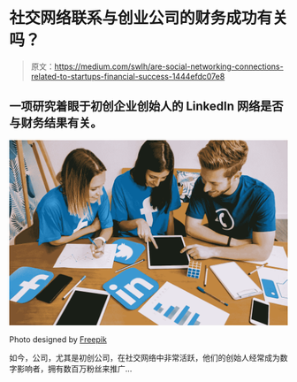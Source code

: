 # 社交网络联系与创业公司的财务成功有关吗？

> 原文：<https://medium.com/swlh/are-social-networking-connections-related-to-startups-financial-success-1444efdc07e8>

## 一项研究着眼于初创企业创始人的 LinkedIn 网络是否与财务结果有关。

![](img/78ffc7d59779015abca563e95390db00.png)

Photo designed by [Freepik](https://www.freepik.com/free-photos-vectors/logo)

如今，公司，尤其是初创公司，在社交网络中非常活跃，他们的创始人经常成为数字影响者，拥有数百万粉丝来推广…